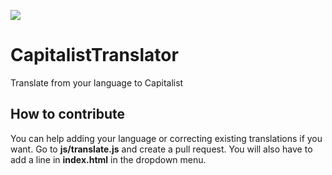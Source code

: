 ![](https://giorgioproductions.es/CapitalistTranslator/img/logo.png)

# CapitalistTranslator
Translate from your language to Capitalist

## How to contribute
You can help adding your language or correcting existing translations if you want.
Go to **js/translate.js** and create a pull request.
You will also have to add a line in **index.html** in the dropdown menu.
